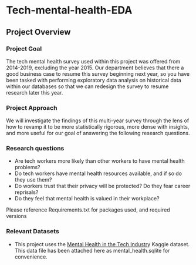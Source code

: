 # Tech-mental-health-EDA

## Project Overview

### Project Goal
The tech mental health survey used within this project was offered from 2014-2019, excluding the year 2015. Our department believes that there a good business case to resume this survey beginning next year, so you have been tasked with performing exploratory data analysis on historical data within our databases so that we can redesign the survey to resume research later this year. 

### Project Approach
We will investigate the findings of this multi-year survey through the lens of how to revamp it to be more statistically rigorous, more dense with insights, and more useful for our goal of answering the following research questions. 

### Research questions
- Are tech workers more likely than other workers to have mental health problems? 
- Do tech workers have mental health resources available, and if so do they use them? 
- Do workers trust that their privacy will be protected? Do they fear career reprisals?
- Do they feel that mental health is valued in their workplace? 

Please reference Requirements.txt for packages used, and required versions

### Relevant Datasets
- This project uses the [Mental Health in the Tech Industry](https://www.kaggle.com/datasets/anth7310/mental-health-in-the-tech-industry) Kaggle dataset. This data file has been attached here as mental_health.sqlite for convenience. 
